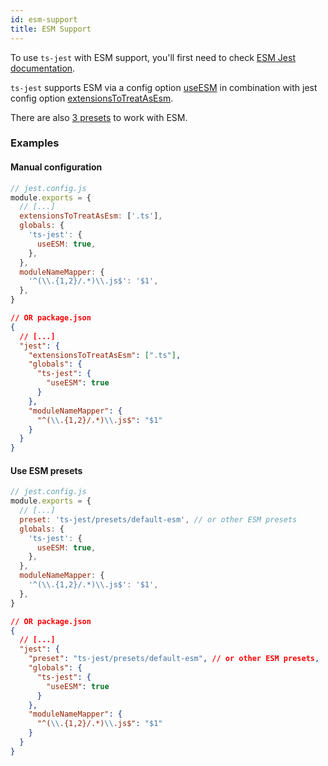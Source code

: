 ```yaml
---
id: esm-support
title: ESM Support
---
```


To use `ts-jest` with ESM support, you'll first need to check [ESM Jest documentation](https://jestjs.io/docs/en/ecmascript-modules).

`ts-jest` supports ESM via a config option [useESM](../getting-started/options/useESM) in combination with jest config option [extensionsToTreatAsEsm](https://jestjs.io/docs/en/next/configuration#extensionstotreatasesm-arraystring).

There are also [3 presets](../getting-started/presets.md) to work with ESM.

### Examples

#### Manual configuration

```js
// jest.config.js
module.exports = {
  // [...]
  extensionsToTreatAsEsm: ['.ts'],
  globals: {
    'ts-jest': {
      useESM: true,
    },
  },
  moduleNameMapper: {
    '^(\\.{1,2}/.*)\\.js$': '$1',
  },
}
```

```json
// OR package.json
{
  // [...]
  "jest": {
    "extensionsToTreatAsEsm": [".ts"],
    "globals": {
      "ts-jest": {
        "useESM": true
      }
    },
    "moduleNameMapper": {
      "^(\\.{1,2}/.*)\\.js$": "$1"
    }
  }
}
```

#### Use ESM presets

```js
// jest.config.js
module.exports = {
  // [...]
  preset: 'ts-jest/presets/default-esm', // or other ESM presets
  globals: {
    'ts-jest': {
      useESM: true,
    },
  },
  moduleNameMapper: {
    '^(\\.{1,2}/.*)\\.js$': '$1',
  },
}
```

```json
// OR package.json
{
  // [...]
  "jest": {
    "preset": "ts-jest/presets/default-esm", // or other ESM presets,
    "globals": {
      "ts-jest": {
        "useESM": true
      }
    },
    "moduleNameMapper": {
      "^(\\.{1,2}/.*)\\.js$": "$1"
    }
  }
}
```
